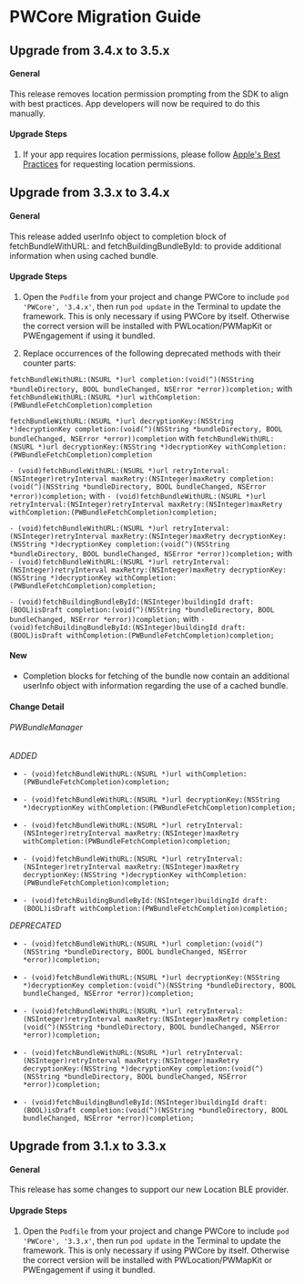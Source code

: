 # PWCore Migration Guide
## Upgrade from 3.4.x to 3.5.x

#### General

This release removes location permission prompting from the SDK to align with best practices. App developers will now be required to do this manually.

#### Upgrade Steps

1. If your app requires location permissions, please follow [Apple's Best Practices](https://developer.apple.com/documentation/corelocation/choosing_the_authorization_level_for_location_services) for requesting location permissions.

## Upgrade from 3.3.x to 3.4.x

#### General

This release added userInfo object to completion block of fetchBundleWithURL: and fetchBuildingBundleById: to provide additional information when using cached bundle.

#### Upgrade Steps

1. Open the `Podfile` from your project and change PWCore to include `pod 'PWCore', '3.4.x'`, then run `pod update` in the Terminal to update the framework. This is only necessary if using PWCore by itself. Otherwise the correct version will be installed with PWLocation/PWMapKit or PWEngagement if using it bundled.

2. Replace occurrences of the following deprecated methods with their counter parts:

`fetchBundleWithURL:(NSURL *)url completion:(void(^)(NSString *bundleDirectory, BOOL bundleChanged, NSError *error))completion;`
with
`fetchBundleWithURL:(NSURL *)url withCompletion:(PWBundleFetchCompletion)completion`

`fetchBundleWithURL:(NSURL *)url decryptionKey:(NSString *)decryptionKey completion:(void(^)(NSString *bundleDirectory, BOOL bundleChanged, NSError *error))completion`
with
`fetchBundleWithURL:(NSURL *)url decryptionKey:(NSString *)decryptionKey withCompletion:(PWBundleFetchCompletion)completion`

`- (void)fetchBundleWithURL:(NSURL *)url retryInterval:(NSInteger)retryInterval maxRetry:(NSInteger)maxRetry completion:(void(^)(NSString *bundleDirectory, BOOL bundleChanged, NSError *error))completion;`
with
`- (void)fetchBundleWithURL:(NSURL *)url retryInterval:(NSInteger)retryInterval maxRetry:(NSInteger)maxRetry withCompletion:(PWBundleFetchCompletion)completion;`

`- (void)fetchBundleWithURL:(NSURL *)url retryInterval:(NSInteger)retryInterval maxRetry:(NSInteger)maxRetry decryptionKey:(NSString *)decryptionKey completion:(void(^)(NSString *bundleDirectory, BOOL bundleChanged, NSError *error))completion;`
with
`- (void)fetchBundleWithURL:(NSURL *)url retryInterval:(NSInteger)retryInterval maxRetry:(NSInteger)maxRetry decryptionKey:(NSString *)decryptionKey withCompletion:(PWBundleFetchCompletion)completion;`

`- (void)fetchBuildingBundleById:(NSInteger)buildingId draft:(BOOL)isDraft completion:(void(^)(NSString *bundleDirectory, BOOL bundleChanged, NSError *error))completion;`
with
`- (void)fetchBuildingBundleById:(NSInteger)buildingId draft:(BOOL)isDraft withCompletion:(PWBundleFetchCompletion)completion;`

#### New

* Completion blocks for fetching of the bundle now contain an additional userInfo object with information regarding the use of a cached bundle.

#### Change Detail

###### PWBundleManager

*ADDED*

* `- (void)fetchBundleWithURL:(NSURL *)url withCompletion:(PWBundleFetchCompletion)completion;`

* `- (void)fetchBundleWithURL:(NSURL *)url decryptionKey:(NSString *)decryptionKey withCompletion:(PWBundleFetchCompletion)completion;`

* `- (void)fetchBundleWithURL:(NSURL *)url retryInterval:(NSInteger)retryInterval maxRetry:(NSInteger)maxRetry withCompletion:(PWBundleFetchCompletion)completion;`

* `- (void)fetchBundleWithURL:(NSURL *)url retryInterval:(NSInteger)retryInterval maxRetry:(NSInteger)maxRetry decryptionKey:(NSString *)decryptionKey withCompletion:(PWBundleFetchCompletion)completion;`

* `- (void)fetchBuildingBundleById:(NSInteger)buildingId draft:(BOOL)isDraft withCompletion:(PWBundleFetchCompletion)completion;`

*DEPRECATED*

* `- (void)fetchBundleWithURL:(NSURL *)url completion:(void(^)(NSString *bundleDirectory, BOOL bundleChanged, NSError *error))completion;`

* `- (void)fetchBundleWithURL:(NSURL *)url decryptionKey:(NSString *)decryptionKey completion:(void(^)(NSString *bundleDirectory, BOOL bundleChanged, NSError *error))completion;`

* `- (void)fetchBundleWithURL:(NSURL *)url retryInterval:(NSInteger)retryInterval maxRetry:(NSInteger)maxRetry completion:(void(^)(NSString *bundleDirectory, BOOL bundleChanged, NSError *error))completion;`

* `- (void)fetchBundleWithURL:(NSURL *)url retryInterval:(NSInteger)retryInterval maxRetry:(NSInteger)maxRetry decryptionKey:(NSString *)decryptionKey completion:(void(^)(NSString *bundleDirectory, BOOL bundleChanged, NSError *error))completion;`

* `- (void)fetchBuildingBundleById:(NSInteger)buildingId draft:(BOOL)isDraft completion:(void(^)(NSString *bundleDirectory, BOOL bundleChanged, NSError *error))completion;`

## Upgrade from 3.1.x to 3.3.x

#### General

This release has some changes to support our new Location BLE provider.

#### Upgrade Steps

1. Open the `Podfile` from your project and change PWCore to include `pod 'PWCore', '3.3.x'`, then run `pod update` in the Terminal to update the framework. This is only necessary if using PWCore by itself. Otherwise the correct version will be installed with PWLocation/PWMapKit or PWEngagement if using it bundled.
